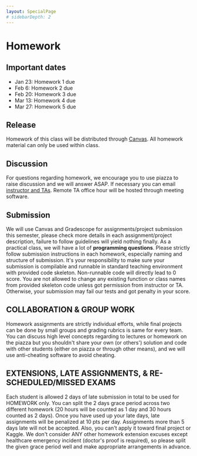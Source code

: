 ```yaml
---
layout: SpecialPage
# sidebarDepth: 2
---
```

# Homework

<!-- subtitle: Homwork description and submission -->

## Important dates

- Jan 23: Homework 1 due
- Feb 6: Homework 2 due
- Feb 20: Homework 3 due
- Mar 13: Homework 4 due
- Mar 27: Homework 5 due
## Release

Homework of this class will be distributed through [Canvas](http://gatech.instructure.com/). All homework material can only be used within class.

## Discussion

For questions regarding homework, we encourage you to use piazza to raise discussion and we will answer ASAP. If necessary you can email [instructor and TAs](/contact.html). Remote TA office hour will be hosted through meeting software.<!--For on-campus students, we will schedule TA office hours.-->

## Submission
We will use Canvas and Gradescope for assignments/project submission this semester, please check more details in each assignment/project description, failure to follow guidelines will yield nothing finally.
As a practical class, we will have a lot of **programming questions**. Please strictly follow submission instructions in each homework, especially naming and structure of submission. It's your responsibility to make sure your submission is compilable and runnable in standard teaching environment with provided code skeleton. Non-runnable code will directly lead to 0 score. You are not allowed to change any existing function or class names from provided skeleton code unless got permission from instructor or TA. Otherwise, your submission may fail our tests and got penalty in your score.

## COLLABORATION & GROUP WORK

Homework assignments are strictly individual efforts, while final projects can be done by small groups and grading rubrics is same for every team. You can discuss high level concepts regarding to lectures or homework on the piazza but you shouldn't share your own (or others') solution and code with other students (either on piazza or through other means), and we will use anti-cheating software to avoid cheating.

## EXTENSIONS, LATE ASSIGNMENTS, & RE-SCHEDULED/MISSED EXAMS

Each student is allowed 2 days of late submission in total to be used for HOMEWORK only. You can split the 2 days grace period across two different homework (20 hours will be counted as 1 day and 30 hours counted as 2 days). Once you have used up your late days, late assignments will be penalized at 10 pts per day. Assignments more than 5 days late will not be accepted. Also, you can't apply it toward final project or Kaggle. We don't consider ANY other homework extension excuses except healthcare emergency incident (doctor's proof is required), so please split the given grace period well and make appropriate arrangements in advance.
